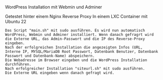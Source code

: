 WordPress Installation mit Webmin und Adminer

Getestet hinter einem Nginx Reverse Proxy
In einem LXC Container mit Ubuntu 22

    Das Script "main.sh" mit sudo ausführen. Es wird nun automatisch WordPress, Webmin und Adminer installiert. Wenn danach gefragrt wird die Externe URL, das Admin-Passwort und die IP des Reverse-Proxy eingeben. 
    Nach der erfolgreichen Installation die angezeigten Infos (URL, Interne IP, MYSQL/MariaDB Root Passwort, Datenbank Benutzer, Datenbank Passwort und Datenbank-Name) abspeichern.
    Die Webadresse im Browser eingeben und die WordPress Installation durchführen.
    Nach erfolgreicher Installation "siteurl.sh" mit sudo ausführen.
    Die Externe URL eingeben wenn danach gefragt wird.
